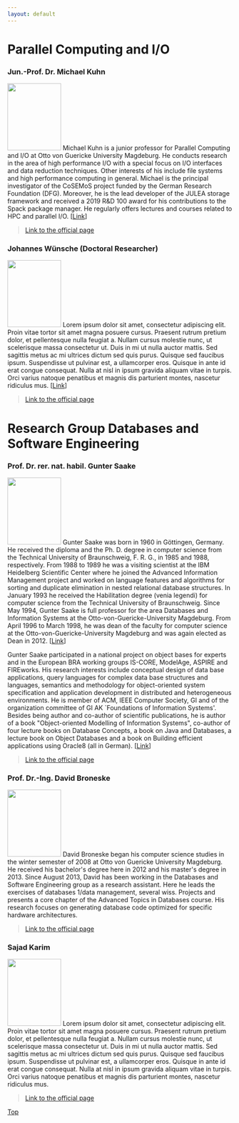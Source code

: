 ```yaml
---
layout: default
---
```


# Parallel Computing and I/O

### Jun.-Prof. Dr. Michael Kuhn 
<img src="https://parcio.ovgu.de/parcio_media/People/Michael+Kuhn-height-640-width-498.jpg" width="120" height="150"> Michael Kuhn is a junior professor for Parallel Computing and I/O at Otto von Guericke University Magdeburg. He conducts research in the area of high performance I/O with a special focus on I/O interfaces and data reduction techniques. Other interests of his include file systems and high performance computing in general. Michael is the principal investigator of the CoSEMoS project funded by the German Research Foundation (DFG). Moreover, he is the lead developer of the JULEA storage framework and received a 2019 R&D 100 award for his contributions to the Spack package manager. He regularly offers lectures and courses related to HPC and parallel I/O. [[Link](https://parcio.ovgu.de/People/Michael+Kuhn.html)]

>[Link to the official page](https://parcio.ovgu.de/People/Michael+Kuhn.html)

### Johannes Wünsche (Doctoral Researcher) 
<img src="https://parcio.ovgu.de/parcio_media/People/Johannes+W%C3%BCnsche-height-2699-width-1799.jpg" width="120" height="150"> Lorem ipsum dolor sit amet, consectetur adipiscing elit. Proin vitae tortor sit amet magna posuere cursus. Praesent rutrum pretium dolor, et pellentesque nulla feugiat a. Nullam cursus molestie nunc, ut scelerisque massa consectetur ut. Duis in mi ut nulla auctor mattis. Sed sagittis metus ac mi ultrices dictum sed quis purus. Quisque sed faucibus ipsum. Suspendisse ut pulvinar est, a ullamcorper eros. Quisque in ante id erat congue consequat. Nulla at nisl in ipsum gravida aliquam vitae in turpis. Orci varius natoque penatibus et magnis dis parturient montes, nascetur ridiculus mus. [[Link](https://parcio.ovgu.de/People/Michael+Kuhn.html)]

>[Link to the official page](https://parcio.ovgu.de/People/Johannes+W%C3%BCnsche.html)


# Research Group Databases and Software Engineering

### Prof. Dr. rer. nat. habil. Gunter Saake
<img src="https://www.dbse.ovgu.de/dbse_media/Bilder/Mitarbeiter/Saake-height-3646-width-3422.jpg" width="120" height="150"> Gunter Saake was born in 1960 in Göttingen, Germany. He received the diploma and the Ph. D. degree in computer science from the Technical University of Braunschweig, F. R. G., in 1985 and 1988, respectively. From 1988 to 1989 he was a visiting scientist at the IBM Heidelberg Scientific Center where he joined the Advanced Information Management project and worked on language features and algorithms for sorting and duplicate elimination in nested relational database structures. In January 1993 he received the Habilitation degree (venia legendi) for computer science from the Technical University of Braunschweig. Since May 1994, Gunter Saake is full professor for the area Databases and Information Systems at the Otto-von-Guericke-University Magdeburg. From April 1996 to March 1998, he was dean of the faculty for computer science at the Otto-von-Guericke-University Magdeburg and was again elected as Dean in 2012. [[Link](https://www.dbse.ovgu.de/Mitarbeiter/Gunter+Saake.html)]

Gunter Saake participated in a national project on object bases for experts and in the European BRA working groups IS-CORE, ModelAge, ASPIRE and FIREworks. His research interests include conceptual design of data base applications, query languages for complex data base structures and languages, semantics and methodology for object-oriented system specification and application development in distributed and heterogeneous environments. He is member of ACM, IEEE Computer Society, GI and of the organization committee of GI AK `Foundations of Information Systems'. Besides being author and co-author of scientific publications, he is author of a book "Object-oriented Modelling of Information Systems", co-author of four lecture books on Database Concepts, a book on Java and Databases, a lecture book on Object Databases and a book on Building efficient applications using Oracle8 (all in German). [[Link](https://www.dbse.ovgu.de/Mitarbeiter/Gunter+Saake.html)]

>[Link to the official page](https://www.dbse.ovgu.de/Mitarbeiter/Gunter+Saake.html)


### Prof. Dr.-Ing. David Broneske 
<img src="https://www.dbse.ovgu.de/dbse_media/_users/dbronesk/profilBild-height-2861-width-2415.png" width="120" height="150"> David Broneske began his computer science studies in the winter semester of 2008 at Otto von Guericke University Magdeburg. He received his bachelor's degree here in 2012 and his master's degree in 2013. Since August 2013, David has been working in the Databases and Software Engineering group as a research assistant. Here he leads the exercises of databases 1/data management, several wiss. Projects and presents a core chapter of the Advanced Topics in Databases course. His research focuses on generating database code optimized for specific hardware architectures.

>[Link to the official page](https://www.dbse.ovgu.de/Mitarbeiter/Assoziierte+Mitarbeiter/David+Broneske.html)

### Sajad Karim
<img src="https://github.githubassets.com/images/icons/emoji/octocat.png" width="120" height="150"> Lorem ipsum dolor sit amet, consectetur adipiscing elit. Proin vitae tortor sit amet magna posuere cursus. Praesent rutrum pretium dolor, et pellentesque nulla feugiat a. Nullam cursus molestie nunc, ut scelerisque massa consectetur ut. Duis in mi ut nulla auctor mattis. Sed sagittis metus ac mi ultrices dictum sed quis purus. Quisque sed faucibus ipsum. Suspendisse ut pulvinar est, a ullamcorper eros. Quisque in ante id erat congue consequat. Nulla at nisl in ipsum gravida aliquam vitae in turpis. Orci varius natoque penatibus et magnis dis parturient montes, nascetur ridiculus mus. 

>[Link to the official page](https://www.dbse.ovgu.de/Mitarbeiter/Assoziierte+Mitarbeiter/David+Broneske.html)

[Top](./team.html)
